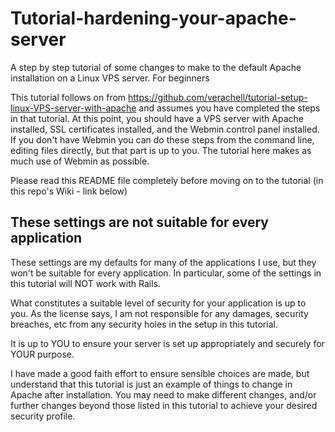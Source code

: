 # Tutorial-hardening-your-apache-server
A step by step tutorial of some changes to make to the default Apache installation on a Linux VPS server. For beginners

This tutorial follows on from https://github.com/verachell/tutorial-setup-linux-VPS-server-with-apache and assumes you have completed the steps in that tutorial. At this point, you should have a VPS server with Apache installed, SSL certificates installed, and the Webmin control panel installed. If you don't have Webmin you can do these steps from the command line, editing files directly, but that part is up to you. The tutorial here makes as much use of Webmin as possible.

Please read this README file completely before moving on to the tutorial (in this repo's Wiki - link below)

## These settings are not suitable for every application
These settings are my defaults for many of the applications I use, but they won't be suitable for every application. In particular, some of the settings in this tutorial will NOT work with Rails. 

What constitutes a suitable level of security for your application is up to you. As the license says, I am not responsible for any damages, security breaches, etc from any security holes in the setup in this tutorial. 

It is up to YOU to ensure your server is set up appropriately and securely for YOUR purpose.

I have made a good faith effort to ensure sensible choices are made, but understand that this tutorial is just an example of things to change in Apache after installation. You may need to make different changes, and/or further changes beyond those listed in this tutorial to achieve your desired security profile.


